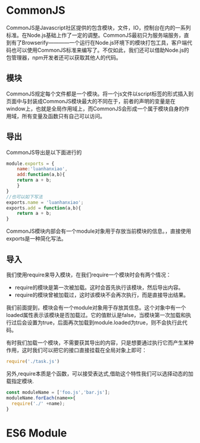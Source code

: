 # CommonJS

CommonJS是Javascript社区提供的包含模块，文件，IO，控制台在内的一系列标准。在Node.js基础上作了一定的调整。CommonJS最初只为服务端服务，直到有了Browserify————一个运行在Node.js环境下的模块打包工具，客户端代码也可以使用CommonJS标准来编写了。不仅如此，我们还可以借助Node.js的包管理器，npm开发者还可以获取其他人的代码。

## 模块

CommonJS规定每个文件都是一个模块。将一个js文件以script标签的形式插入到页面中与封装成CommonJS模块最大的不同在于，前者的声明的变量是在window上，也就是全局作用域上，而CommonJS会形成一个属于模块自身的作用域，所有变量及函数只有自己可以访问。

## 导出

CommonJS导出是以下面进行的

```js
module.exports = {
	name:'luanhanxiao',
	add:function(a,b){
	return a + b;
	}
}
//也可以如下写法
exports.name = 'luanhanxiao';
exports.add = function(a,b){
	return a + b;
}
```

CommonJS模块内部会有一个module对象用于存放当前模块的信息。，直接使用exports是一种简化写法。

## 导入

我们使用require来导入模块，在我们require一个模块时会有两个情况：

* require的模块是第一次被加载。这时会首先执行该模块，然后导出内容。
* require的模块曾被加载过，这时该模块不会再次执行，而是直接导出结果。

我们前面提到，模块会有一个module对象用于存放其信息。这个对象中有一个loaded属性表示该模块是否加载过。它的值默认是false，当模块第一次加载和执行过后会设置为true，后面再次加载到module.loaded为true，则不会执行此代码。

有时我们加载一个模块，不需要获其导出的内容，只是想要通过执行它而产生某种作用，这时我们可以把它的接口直接挂载在全局对象上即可：

```javascript
require('./task.js')
```

另外,require本质是个函数，可以接受表达式,借助这个特性我们可以选择动态的加载指定模块.

```javascript
const moduleName = ['foo.js','bar.js'];
moduleName.forEach(name=>{
  require('./' +name);
}
```

# ES6 Module


